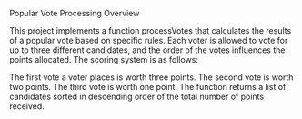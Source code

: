 Popular Vote Processing
Overview

This project implements a function processVotes that calculates the results of a popular vote based on specific rules. Each voter is allowed to vote for up to three different candidates, and the order of the votes influences the points allocated. The scoring system is as follows:

The first vote a voter places is worth three points.
The second vote is worth two points.
The third vote is worth one point.
The function returns a list of candidates sorted in descending order of the total number of points received.
